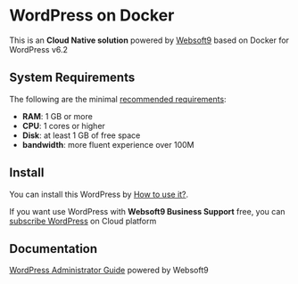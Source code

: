 # WordPress on Docker  

This is an **Cloud Native solution** powered by [Websoft9](https://www.websoft9.com) based on Docker for WordPress v6.2

## System Requirements

The following are the minimal [recommended requirements](https://www.wordpress.org/docs/user_guide/en/install-requirements.html):

* **RAM**: 1 GB or more
* **CPU**: 1 cores or higher
* **Disk**: at least 1 GB of free space
* **bandwidth**: more fluent experience over 100M  

## Install

You can install this WordPress by [How to use it?](https://github.com/Websoft9/docker-library#how-to-use-it).   

If you want use WordPress with **Websoft9 Business Support** free, you can [subscribe WordPress](https://www.websoft9.com/apps) on Cloud platform

## Documentation

[WordPress Administrator Guide](https://support.websoft9.com/docs/wordpress) powered by Websoft9
